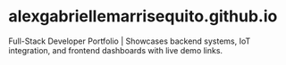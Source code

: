 # alexgabriellemarrisequito.github.io
Full-Stack Developer Portfolio | Showcases backend systems, IoT integration, and frontend dashboards with live demo links.
